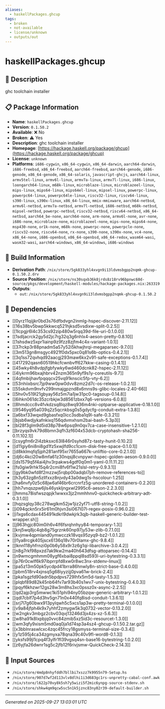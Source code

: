 ```yaml
---
aliases:
  - haskellPackages.ghcup
tags:
  - broken
  - not-available
  - license/unknown
  - outputs/out
---
```


# haskellPackages.ghcup

## 📝 Description

ghc toolchain installer

## 📋 Package Information

- **Name**: `haskellPackages.ghcup`
- **Version**: `0.1.50.2`
- **Available**: ❌ No
- **Broken**: ⚠️ Yes
- **Description**: ghc toolchain installer
- **Homepage**: [https://hackage.haskell.org/package/ghcup](https://hackage.haskell.org/package/ghcup)
- **License**: `unknown`
- **Platforms**: `i686-cygwin`, `x86_64-cygwin`, `x86_64-darwin`, `aarch64-darwin`, `i686-freebsd`, `x86_64-freebsd`, `aarch64-freebsd`, `aarch64-genode`, `i686-genode`, `x86_64-genode`, `x86_64-solaris`, `javascript-ghcjs`, `aarch64-linux`, `armv5tel-linux`, `armv6l-linux`, `armv7a-linux`, `armv7l-linux`, `i686-linux`, `loongarch64-linux`, `m68k-linux`, `microblaze-linux`, `microblazeel-linux`, `mips-linux`, `mips64-linux`, `mips64el-linux`, `mipsel-linux`, `powerpc-linux`, `powerpc64-linux`, `powerpc64le-linux`, `riscv32-linux`, `riscv64-linux`, `s390-linux`, `s390x-linux`, `x86_64-linux`, `mmix-mmixware`, `aarch64-netbsd`, `armv6l-netbsd`, `armv7a-netbsd`, `armv7l-netbsd`, `i686-netbsd`, `m68k-netbsd`, `mipsel-netbsd`, `powerpc-netbsd`, `riscv32-netbsd`, `riscv64-netbsd`, `x86_64-netbsd`, `aarch64_be-none`, `aarch64-none`, `arm-none`, `armv6l-none`, `avr-none`, `i686-none`, `microblaze-none`, `microblazeel-none`, `mips-none`, `mips64-none`, `msp430-none`, `or1k-none`, `m68k-none`, `powerpc-none`, `powerpcle-none`, `riscv32-none`, `riscv64-none`, `rx-none`, `s390-none`, `s390x-none`, `vc4-none`, `x86_64-none`, `i686-openbsd`, `x86_64-openbsd`, `x86_64-redox`, `wasm64-wasi`, `wasm32-wasi`, `aarch64-windows`, `x86_64-windows`, `i686-windows`

## 🔧 Build Information

- **Derivation Path**: `/nix/store/5gk833yhl4xvgn9i13ldvmsbgpp2nqmk-ghcup-0.1.50.2.drv`
- **Source Position**: `/nix/store/ns30sqxb36k8jrds8z18rv96bpnwc60d-source/pkgs/development/haskell-modules/hackage-packages.nix:263319`
- **Outputs**:
  - `out`:  `/nix/store/5gk833yhl4xvgn9i13ldvmsbgpp2nqmk-ghcup-0.1.50.2`

## 🔗 Dependencies

- [[0yrz11qijjkr0bd3s76dfbdvgn2inmlg-hspec-discover-2.11.12]]
- [[16s38bv5bwp5kkwcq521hjksd5vsdixw-split-0.2.5]]
- [[1lcpgjr6l4c353cs92zip480w5rqq39d-file-uri-0.1.0.0]]
- [[1sdljacrck2gy5d2jc7rg32q3g6nhlx4-aeson-pretty-0.8.10]]
- [[1shsdwz5xpr1iainp9z9fzz8zjfm4c4x-variant-1.0.1]]
- [[37rckp3r88pnadm5a57y52i5khwjhrqi-megaparsec-9.7.0]]
- [[3m513gn8msgyc4921f0dx5pxc0q81s6b-optics-0.4.2.1]]
- [[3q1ss72qvhqd92aacgj293maw6kx2v91-safe-exceptions-0.1.7.4]]
- [[417292qasn60519hkcfcwnbvff627kkw-casing-0.1.4.1]]
- [[45wky4h8vdpjfgbfywky6wd460dcnk82-hspec-2.11.12]]
- [[4lykrm96bxajhbrv42nzm365n9yf9s1y-coreutils-9.7]]
- [[4qfmbijhavfpqqqcv25vq91knscic5fp-vty-6.2]]
- [[53nhiixbsrc7jp9ww0pw0dvv8zmz2d7c-os-release-1.0.2.1]]
- [[55skdvm9nvfv299nmajgpznd8x6mns9s-glibc-locales-2.40-66]]
- [[5hv0v519l21gbyay56z5m7ia1jw31pc0-tagsoup-0.14.8]]
- [[6ihkn061dc35zcrbkjw3d8561zbxx7q6-versions-6.0.8]]
- [[8hmdccc8v4fvkdzsq8lqz8wq936m4nki-optparse-applicative-0.18.1.0]]
- [[9546yq95a039q2z5qcnkbsg0s5gdycfg-conduit-extra-1.3.8]]
- [[a6bxf33wqxd9gbasfxq0icc3sdba1q9l-safe-0.3.21]]
- [[bjsb6wdjykafnkixq156qdvmxhsm2bai-bash-5.3p3]]
- [[bl28f3glm9d5id38p78w6psq9n0qv7ca-case-insensitive-1.2.1.0]]
- [[brzyqs9vk79d8bmn3qfh3zf604x53dcb-cryptohash-sha256-0.11.102.1]]
- [[csygfm6r2l4zbksxc63l846r0syhd87z-tasty-hunit-0.10.2]]
- [[d11giy6ni8ni8gd1fz5xwjlfd9cc1cxm-disk-free-space-0.1.0.1]]
- [[d8kklmqfq5jph281anf95xr7655a667k-unliftio-core-0.2.1.0]]
- [[dj6c4kci20w8mfa61z30nqsj8cvnpywr-hspec-golden-aeson-0.9.0.0]]
- [[ds1579q5f4ai4jhv3rpakws4gdf0q0m1-yaml-0.11.11.2]]
- [[fs0giw9rhk15q4r2cmi8fv6f1w21slsl-retry-0.9.3.1]]
- [[gy9bk0wfd8f2mzzwj5rqbp00adqbl7ph-remove-references-to]]
- [[h3y63zg8n5zllfxxz8njvdy43a0dwg1s-hscolour-1.25]]
- [[ha6nvfy0z5c68jw6af46br6crcnrfz5g-unordered-containers-0.2.20]]
- [[hh7vnqszpw6jls46yskljngxwl2995c6-aeson-2.2.3.0]]
- [[hmms78isfwszqpjk1wwxx3jz2mmhhnv0-quickcheck-arbitrary-adt-0.3.1.0]]
- [[hqzsglqy38c278wglkm52jw1jiz2yf71-utf8-string-1.0.2]]
- [[i094qckn5rx5ir61m0hjvn3si067l07l-regex-posix-0.96.0.2]]
- [[i1xgs6cdax445491kdkrl9dwkjrk3qjb-haskell-generic-builder-test-wrapper.sh]]
- [[j963hgjc80im0ih6v4lf6fsrqhnhyy84-temporary-1.3]]
- [[knj5wq8jc4qb8g75grznk60np97jy53w-zlib-0.7.1.0]]
- [[kvjmw4qpmland0ymwcczk18vqs95zyq9-bz2-1.0.1.2]]
- [[l1ya8rcgk405jscx6136q18v70r0lamx-ghc-9.8.4]]
- [[lknn118yhfrnzi0p0b6y58x9r3z6g1qi-libarchive-3.0.4.2]]
- [[n8g7rkf98pxzd7ak9kw2ma40h643dfsg-attoparsec-0.14.4]]
- [[n9wmcgmhmm08ygf6xbai8ppql8sd593l-uri-bytestring-0.3.3.1]]
- [[p76r0cwlf6k97ibprrpfd8xw0r8wc3nx-stdenv-linux]]
- [[pa5z13m50pk5ycdpd41brra86hnwly8n-strict-base-0.4.0.0]]
- [[pbm518rv4xjnsq5g68iyyzijj0pva61w-brick-2.4]]
- [[pka1sgzfd90adn5bpdpvs729lhfx5m5d-tasty-1.5.3]]
- [[plqbf89d82k45nb64fv7ar93b40s1wv7-unix-bytestring-0.4.0.3]]
- [[pqyf6khzwr12gs28w3m8hs3xc0pssz0x-async-2.2.5]]
- [[qd2ajp3rg5mwwc1ki51phi94ny05bzqw-generic-arbitrary-1.0.1.2]]
- [[qdl7cblf7p4d3hv5gn71n0x440fq8isd-conduit-1.3.6.1]]
- [[srj7l7g60bwx913pylqwh5c5xcs1ap3w-pretty-terminal-0.1.0.0]]
- [[v9a84jfph4k9x7yhhf2zmygw5k3q0732-vector-0.13.2.0]]
- [[w2ngkv3mbgz2cbv03qvj13246d3jx4zs-xz-5.6.3]]
- [[w8ha91k8lxpbjq0vvc84zmib5xz5id3c-resourcet-1.3.0]]
- [[wm3qfy9xism5md0aq0ja1d74sp3a4sz4-ghcup-0.1.50.2.tar.gz]]
- [[x3bblnraswlcxc4zqc45frcy18gsmyss-terminal-size-0.3.4]]
- [[y1z595j4ca34zgmyxa78qna39c40v9fl-word8-0.1.3]]
- [[yksfs99jl1cpq4f3ylfr1fl39vgsq4sn-base16-bytestring-1.0.2.0]]
- [[z6yjfa26dwnr1sg5c2jfb12f6rivjsmw-QuickCheck-2.14.3]]

## 📁 Input Sources

- `/nix/store/4mdp8nhyfddh7bllbi7xszz7k9955n79-Setup.hs`
- `/nix/store/907d7wf2d113vlv8dlhi1i3d683gc1rs-unpretty-cabal-conf.awk`
- `/nix/store/l622p70vy8k5sh7y5wizi5f2mic6ynpg-source-stdenv.sh`
- `/nix/store/shkw4qm9qcw5sc5n1k5jznc83ny02r39-default-builder.sh`

---
*Generated on 2025-09-27 13:03:01 UTC*
